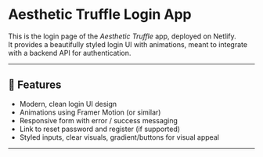 # Aesthetic Truffle Login App

This is the login page of the *Aesthetic Truffle* app, deployed on Netlify.  
It provides a beautifully styled login UI with animations, meant to integrate with a backend API for authentication.

---

## 🎯 Features

- Modern, clean login UI design  
- Animations using Framer Motion (or similar)  
- Responsive form with error / success messaging  
- Link to reset password and register (if supported)  
- Styled inputs, clear visuals, gradient/buttons for visual appeal  

---
